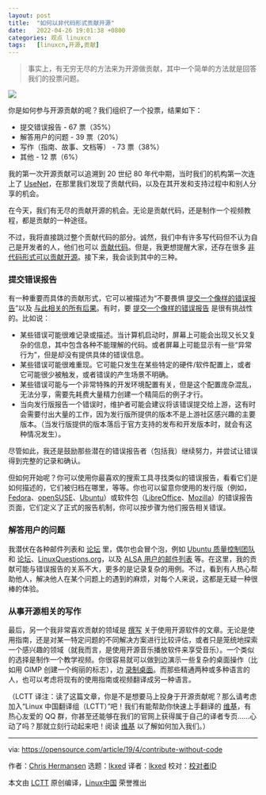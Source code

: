 ```yaml
---
layout: post
title:	"如何以非代码形式贡献开源"
date:	2022-04-26 19:01:38 +0800 
categories:	观点 linuxcn 
tags:	[linuxcn,开源,贡献]
---
```




> 
> 事实上，有无穷无尽的方法来为开源做贡献，其中一个简单的方法就是回答我们的投票问题。
> 
> 
> 


![](/Asserts/Images//attachment/album/202204/26/190136sd2nmv19m5vn905m.jpg)


你是如何参与开源贡献的呢？我们组织了一个投票，结果如下：


* 提交错误报告 - 67 票（35%）
* 解答用户的问题 - 39 票（20%）
* 写作（指南、故事、文档等） - 73 票（38%）
* 其他 - 12 票（6%）


我的第一次开源贡献可以追溯到 20 世纪 80 年代中期，当时我们的机构第一次连上了 [UseNet](https://en.wikipedia.org/wiki/Usenet)，在那里我们发现了贡献代码，以及在其开发和支持过程中和别人分享的机会。


在今天，我们有无尽的贡献开源的机会。无论是贡献代码，还是制作一个视频教程，都是贡献的一种途径。


不过，我将直接跳过整个贡献代码的部分。诚然，我们中有许多写代码但不认为自己是开发者的人，他们也可以 [贡献代码](https://opensource.com/article/19/2/open-science-git)。但是，我更想提醒大家，还存在很多 [非代码形式可以贡献开源](https://opensource.com/life/16/1/8-ways-contribute-open-source-without-writing-code)。接下来，我会谈到其中的三种。


### 提交错误报告


有一种重要而具体的贡献形式，它可以被描述为“不要畏惧 [提交一个像样的错误报告](https://opensource.com/article/19/3/bug-reporting)”以及 [与此相关的所有后果](https://producingoss.com/en/bug-tracker.html)。有时，要 [提交一个像样的错误报告](https://opensource.com/article/19/3/bug-reporting) 是很有挑战性的。比如说：


* 某些错误可能很难记录或描述。当计算机启动时，屏幕上可能会出现又长又复杂的信息，其中包含各种不能理解的代码。或者屏幕上可能显示有一些“异常行为”，但是却没有提供具体的错误信息。
* 某些错误可能很难重现。它可能只发生在某些特定的硬件/软件配置上，或者它可能很少被触发，或者错误的产生场景不明确。
* 某些错误可能与一个非常特殊的开发环境配置有关，但是这个配置庞杂混乱，无法分享，需要先耗费大量精力创建一个精简后的例子才行。
* 当向发行版报告一个错误时，维护者可能会建议将该错误提交给上游，这有时会需要付出大量的工作，因为发行版所提供的版本不是上游社区感兴趣的主要版本。（当发行版提供的版本落后于官方支持的发布和开发版本时，就会有这种情况发生）。


尽管如此，我还是鼓励那些潜在的错误报告者（包括我）继续努力，并尝试让错误得到完整的记录和确认。


但如何开始呢？你可以使用你最喜欢的搜索工具寻找类似的错误报告，看看它们是如何描述的，它们被归档在哪里，等等。你也可以留意你使用的发行版（例如，[Fedora](https://docs.fedoraproject.org/en-US/quick-docs/howto-file-a-bug/)、[openSUSE](https://en.opensuse.org/openSUSE:Submitting_bug_reports)、[Ubuntu](https://help.ubuntu.com/stable/ubuntu-help/report-ubuntu-bug.html.en)）或软件包（[LibreOffice](https://wiki.documentfoundation.org/QA/BugReport)、[Mozilla](https://developer.mozilla.org/en-US/docs/Mozilla/QA/Bug_writing_guidelines)）的错误报告页面，它们定义了正式的报告机制，你可以按步骤为他们报告相关错误。


### 解答用户的问题


我潜伏在各种邮件列表和 [论坛](https://ubuntuforums.org/) 里，偶尔也会冒个泡，例如 [Ubuntu 质量控制团队](https://wiki.ubuntu.com/QATeam) 和 [论坛](https://ubuntuforums.org/)、[LinuxQuestions.org](https://www.linuxquestions.org/)，以及 [ALSA 用户的邮件列表](https://www.alsa-project.org/wiki/Mailing-lists) 等。在这里，我的贡献可能与错误报告的关系不大，更多的是记录复杂的用例。不过，看到有人热心帮助他人，解决他人在某个问题上的遇到的麻烦，对每个人来说，这都是无疑一种很棒的体验。


### 从事开源相关的写作


最后，另一个我非常喜欢贡献的领域是 [撰写](https://opensource.com/users/clhermansen) 关于使用开源软件的文章。无论是使用指南，还是对某一特定问题的不同解决方案进行比较评估，或者只是笼统地探索一个感兴趣的领域（就我而言，是使用开源音乐播放软件来享受音乐）。一个类似的选择是制作一个教学视频。你很容易就可以做到边演示一些复杂的桌面操作（比如用 GIMP 创建一个绚丽的标志），边 [录制桌面](https://opensource.com/education/16/10/simplescreenrecorder-and-kazam)。而那些精通两种或多种语言的人，也可以考虑将现有的使用指南或视频翻译成另一种语言。


（LCTT 译注：读了这篇文章，你是不是想要马上投身于开源贡献呢？那么请考虑加入“Linux 中国翻译组（LCTT）”吧！我们有能帮助你快速上手翻译的 [维基](https://lctt.github.io/wiki/intro/lctt.html)，有热心友爱的 QQ 群，你甚至还能够在我们的官网上获得属于自己的译者专页……心动了吗？那就立刻行动起来吧！阅读 [维基](https://lctt.github.io/wiki/intro/lctt.html) 以了解如何加入我们。）




---


via: <https://opensource.com/article/19/4/contribute-without-code>


作者：[Chris Hermansen](https://opensource.com/users/clhermansen) 选题：[lkxed](https://github.com/lkxed) 译者：[lkxed](https://github.com/lkxed) 校对：[校对者ID](https://github.com/%E6%A0%A1%E5%AF%B9%E8%80%85ID)


本文由 [LCTT](https://github.com/LCTT/TranslateProject) 原创编译，[Linux中国](https://linux.cn/) 荣誉推出
